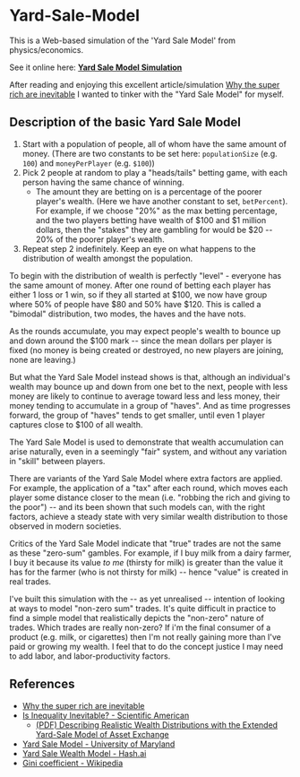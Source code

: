 # Yard-Sale-Model

This is a Web-based simulation of the 'Yard Sale Model' from physics/economics.

See it online here: **[Yard Sale Model Simulation](https://secretgeek.github.io/yard-sale/)**

After reading and enjoying this excellent article/simulation [Why the super rich are inevitable](https://pudding.cool/2022/12/yard-sale/) I wanted to tinker with the "Yard Sale Model" for myself.

## Description of the basic Yard Sale Model

1. Start with a population of people, all of whom have the same amount of money. (There are two constants to be set here: `populationSize` (e.g. `100`) and `moneyPerPlayer` (e.g. `$100`))
2. Pick 2 people at random to play a "heads/tails" betting game, with each person having the same chance of winning.
    - The amount they are betting on is a percentage of the poorer player's wealth. (Here we have another constant to set, `betPercent`). For example, if we choose "20%" as the max betting percentage, and the two players betting have wealth of $100 and $1 million dollars, then the "stakes" they are gambling for would be $20 -- 20% of the poorer player's wealth.
3. Repeat step 2 indefinitely. Keep an eye on what happens to the distribution of wealth amongst the population.

To begin with the distribution of wealth is perfectly "level" - everyone has the same amount of money. After one round of betting each player has either 1 loss or 1 win, so if they all started at $100, we now have  group where 50% of people have $80 and 50% have $120. This is called a "bimodal" distribution, two modes, the haves and the have nots.

As the rounds accumulate, you may expect people's wealth to bounce up and down around the $100 mark -- since the mean dollars per player is fixed (no money is being created or destroyed, no new players are joining, none are leaving.)

But what the Yard Sale Model instead shows is that, although an individual's wealth may bounce up and down from one bet to the next, people with less money are likely to continue to average toward less and less money, their money tending to accumulate in a group of "haves". And as time progresses forward, the group of "haves" tends to get smaller, until even 1 player captures close to $100 of all wealth.

The Yard Sale Model is used to demonstrate that wealth accumulation can arise naturally, even in a seemingly "fair" system, and without any variation in "skill" between players.

There are variants of the Yard Sale Model where extra factors are applied. For example, the application of a "tax" after each round, which moves each player some distance closer to the mean (i.e. "robbing the rich and giving to the poor") -- and its been shown that such models can, with the right factors, achieve a steady state with very similar wealth distribution to those observed in modern societies.

Critics of the Yard Sale Model indicate that "true" trades are not the same as these "zero-sum" gambles. For example, if I buy milk from a dairy farmer, I buy it because its value *to me* (thirsty for milk) is greater than the value it has for the farmer (who is not thirsty for milk) -- hence "value" is created in real trades.

I've built this simulation with the -- as yet unrealised -- intention of looking at ways to model "non-zero sum" trades. It's quite difficult in practice to find a simple model that realistically depicts the "non-zero" nature of trades. Which trades are really non-zero? If i'm the final consumer of a product (e.g. milk, or cigarettes) then I'm not really gaining more than I've paid or growing my wealth. I feel that to do the concept justice I may need to add labor, and labor-productivity factors.

## References

- [Why the super rich are inevitable](https://pudding.cool/2022/12/yard-sale/)
- [Is Inequality Inevitable? - Scientific American](https://www.scientificamerican.com/article/is-inequality-inevitable/)
  - [(PDF) Describing Realistic Wealth Distributions with the Extended Yard-Sale Model of Asset Exchange](https://www.researchgate.net/publication/301876072_Describing_Realistic_Wealth_Distributions_with_the_Extended_Yard-Sale_Model_of_Asset_Exchange)
- [Yard Sale Model - University of Maryland](http://www.physics.umd.edu/hep/drew/math_general/yard_sale.html)
- [Yard Sale Wealth Model - Hash.ai](https://hash.ai/@eadan/yard-sale-wealth-model)
- [Gini coefficient - Wikipedia](https://en.wikipedia.org/wiki/Gini_coefficient)
